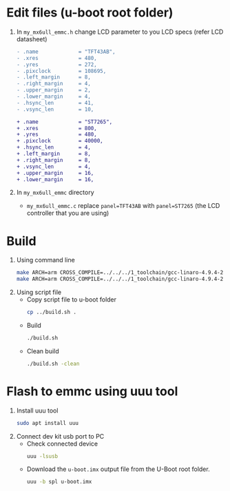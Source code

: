 # Edit files (u-boot root folder)
1. In `my_mx6ull_emmc.h` change LCD parameter to you LCD specs (refer LCD datasheet)
    ```diff
    - .name             = "TFT43AB",
    - .xres             = 480,
    - .yres             = 272,
    - .pixclock         = 108695,
    - .left_margin      = 8,
    - .right_margin     = 4,
    - .upper_margin     = 2,
    - .lower_margin     = 4,
    - .hsync_len        = 41,
    - .vsync_len        = 10,

    + .name             = "ST7265",
    + .xres             = 800,
    + .yres             = 480,
    + .pixclock         = 40000,
    + .hsync_len        = 4,
    + .left_margin      = 8,
    + .right_margin     = 8,
    + .vsync_len        = 4,
    + .upper_margin     = 16,
    + .lower_margin     = 16,
    ```

2. In `my_mx6ull_emmc` directory
    - `my_mx6ull_emmc.c`
    replace `panel=TFT43AB` with `panel=ST7265` (the LCD controller that you are using)

# Build
1. Using command line
    ```bash
    make ARCH=arm CROSS_COMPILE=../../../1_toolchain/gcc-linaro-4.9.4-2017.01-x86_64_arm-linux-gnueabihf/bin/arm-linux-gnueabihf- my_mx6ull_emmc_defconfig
    make ARCH=arm CROSS_COMPILE=../../../1_toolchain/gcc-linaro-4.9.4-2017.01-x86_64_arm-linux-gnueabihf/bin/arm-linux-gnueabihf- -j12
    ```
2. Using script file
    - Copy script file to u-boot folder
        ```bash
        cp ../build.sh .
        ```
    - Build
        ```bash
        ./build.sh
        ```
    - Clean build
        ```bash
        ./build.sh -clean
        ```
# Flash to emmc using uuu tool
1. Install uuu tool
    ```bash
    sudo apt install uuu
    ```
2. Connect dev kit usb port to PC
    - Check connected device
        ```bash
        uuu -lsusb
        ```
    - Download the `u-boot.imx` output file from the U-Boot root folder.
        ```bash
        uuu -b spl u-boot.imx
        ```